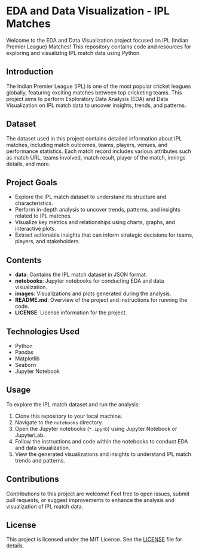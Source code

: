 # EDA and Data Visualization - IPL Matches

Welcome to the EDA and Data Visualization project focused on IPL (Indian Premier League) Matches! This repository contains code and resources for exploring and visualizing IPL match data using Python.

## Introduction

The Indian Premier League (IPL) is one of the most popular cricket leagues globally, featuring exciting matches between top cricketing teams. This project aims to perform Exploratory Data Analysis (EDA) and Data Visualization on IPL match data to uncover insights, trends, and patterns.

## Dataset

The dataset used in this project contains detailed information about IPL matches, including match outcomes, teams, players, venues, and performance statistics. Each match record includes various attributes such as match URL, teams involved, match result, player of the match, innings details, and more.

## Project Goals

- Explore the IPL match dataset to understand its structure and characteristics.
- Perform in-depth analysis to uncover trends, patterns, and insights related to IPL matches.
- Visualize key metrics and relationships using charts, graphs, and interactive plots.
- Extract actionable insights that can inform strategic decisions for teams, players, and stakeholders.

## Contents

- **data**: Contains the IPL match dataset in JSON format.
- **notebooks**: Jupyter notebooks for conducting EDA and data visualization.
- **images**: Visualizations and plots generated during the analysis.
- **README.md**: Overview of the project and instructions for running the code.
- **LICENSE**: License information for the project.

## Technologies Used

- Python
- Pandas
- Matplotlib
- Seaborn
- Jupyter Notebook

## Usage

To explore the IPL match dataset and run the analysis:

1. Clone this repository to your local machine.
2. Navigate to the `notebooks` directory.
3. Open the Jupyter notebooks (`*.ipynb`) using Jupyter Notebook or JupyterLab.
4. Follow the instructions and code within the notebooks to conduct EDA and data visualization.
5. View the generated visualizations and insights to understand IPL match trends and patterns.

## Contributions

Contributions to this project are welcome! Feel free to open issues, submit pull requests, or suggest improvements to enhance the analysis and visualization of IPL match data.

## License

This project is licensed under the MIT License. See the [LICENSE](LICENSE) file for details.
